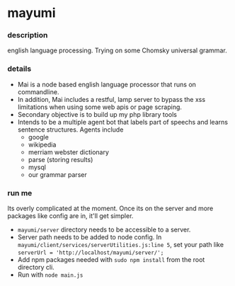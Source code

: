 # mayumi
### description
english language processing. Trying on some Chomsky universal grammar.

### details
- Mai is a node based english language processor that runs on commandline. 
- In addition, Mai includes a restful, lamp server to bypass the xss limitations when using some web apis or page scraping.
- Secondary objective is to build up my php library tools
- Intends to be a multiple agent bot that labels part of speechs and learns sentence structures. Agents include
	- google
	- wikipedia 
	- merriam webster dictionary
	- parse (storing results)
	- mysql 
	- our grammar parser 

### run me
Its overly complicated at the moment. Once its on the server and more packages like config are in, it'll get simpler.
- `mayumi/server` directory needs to be accessible to a server.
- Server path needs to be added to node config. In `mayumi/client/services/serverUtilities.js:line 5`, set your path like `serverUrl = 'http://localhost/mayumi/server/';`
- Add npm packages needed with `sudo npm install` from the root directory cli.
- Run with `node main.js`